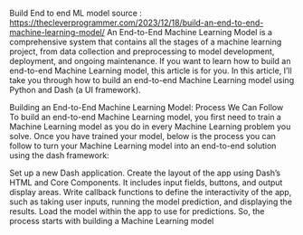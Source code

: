 Build End to end ML model
source : https://thecleverprogrammer.com/2023/12/18/build-an-end-to-end-machine-learning-model/
An End-to-End Machine Learning Model is a comprehensive system that contains all the stages of a machine learning project, from data collection and preprocessing to model development, deployment, and ongoing maintenance. If you want to learn how to build an end-to-end Machine Learning model, this article is for you. In this article, I’ll take you through how to build an end-to-end Machine Learning model using Python and Dash (a UI framework).


Building an End-to-End Machine Learning Model: Process We Can Follow
To build an end-to-end Machine Learning model, you first need to train a Machine Learning model as you do in every Machine Learning problem you solve. Once you have trained your model, below is the process you can follow to turn your Machine Learning model into an end-to-end solution using the dash framework:

Set up a new Dash application.
Create the layout of the app using Dash’s HTML and Core Components. It includes input fields, buttons, and output display areas.
Write callback functions to define the interactivity of the app, such as taking user inputs, running the model prediction, and displaying the results.
Load the model within the app to use for predictions.
So, the process starts with building a Machine Learning model
